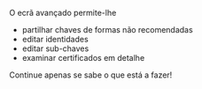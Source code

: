 [//]: # (NOTA: por favor coloque cada frase na sua própria linha. O Transifex coloca todas as linhas no seu próprio campo de tradução!)

O ecrã avançado permite-lhe
* partilhar chaves de formas não recomendadas
* editar identidades
* editar sub-chaves
* examinar certificados em detalhe

Continue apenas se sabe o que está a fazer!